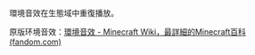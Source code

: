 環境音效在生態域中重復播放。

原版环境音效：[環境音效 - Minecraft Wiki，最詳細的Minecraft百科 (fandom.com)](https://minecraft.fandom.com/zh/wiki/环境音效?variant=zh-tw)